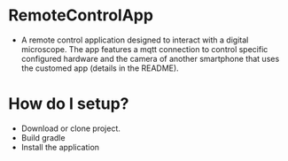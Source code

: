 # RemoteControlApp
* A remote control application designed to interact with a digital microscope. The app features a mqtt connection to control specific configured hardware and the camera of another smartphone that uses the customed app (details in the README). 

# How do I setup?
* Download or clone project. 
* Build gradle
* Install the application 
